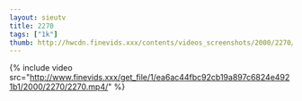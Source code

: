```yaml
--- 
layout: sieutv
title: 2270
tags: ["1k"]
thumb: http://hwcdn.finevids.xxx/contents/videos_screenshots/2000/2270/preview.mp4.jpg
---
```

{% include video src="http://www.finevids.xxx/get_file/1/ea6ac44fbc92cb19a897c6824e4921b1/2000/2270/2270.mp4/" %} 
